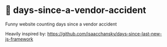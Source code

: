 # :construction: days-since-a-vendor-accident
Funny website counting days since a vendor accident

Heavily inspired by: https://github.com/isaacchansky/days-since-last-new-js-framework
